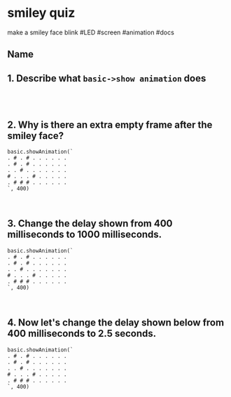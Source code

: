 # smiley quiz

make a smiley face blink #LED #screen #animation #docs

## Name

## 1. Describe what `basic->show animation` does

<br/>

<br/>

## 2. Why is there an extra empty frame after the smiley face?

```
basic.showAnimation(`
. # . # . . . . . .
. # . # . . . . . .
. . # . . . . . . .
# . . . # . . . . .
. # # # . . . . . .
`, 400)
```

<br/>

## 3. Change the delay shown from 400 milliseconds to 1000 milliseconds.

```
basic.showAnimation(`
. # . # . . . . . .
. # . # . . . . . .
. . # . . . . . . .
# . . . # . . . . .
. # # # . . . . . .
`, 400)
```

<br/>

## 4. Now let's change the delay shown below from 400 milliseconds to 2.5 seconds.

```
basic.showAnimation(`
. # . # . . . . . .
. # . # . . . . . .
. . # . . . . . . .
# . . . # . . . . .
. # # # . . . . . .
`, 400)
```

<br/>

